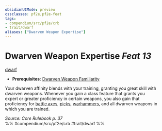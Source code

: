 ```yaml
---
obsidianUIMode: preview
cssclasses: pf2e,pf2e-feat
tags:
- compendium/src/pf2e/crb
- trait/dwarf
aliases: ["Dwarven Weapon Expertise"]
---
```

# Dwarven Weapon Expertise  *Feat 13*  
[dwarf](rules/traits/dwarf.md "Dwarf Ancestry & Heritage Trait")  

- **Prerequisites**: [Dwarven Weapon Familiarity](compendium/feats/dwarven-weapon-familiarity.md)

Your dwarven affinity blends with your training, granting you great skill with dwarven weapons. Whenever you gain a class feature that grants you expert or greater proficiency in certain weapons, you also gain that proficiency for [battle axes](compendium/equipment/items/battle-axe.md), [picks](compendium/equipment/items/pick.md), [warhammers](compendium/equipment/items/warhammer.md), and all dwarven weapons in which you are trained.

*Source: Core Rulebook p. 37*  
%% #compendium/src/pf2e/crb #trait/dwarf %%
